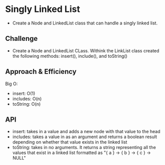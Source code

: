 # Singly Linked List
- Create a Node and LinkedList class that can handle a singly linked list.

## Challenge
- Create a Node and LinkedList CLass.  Withink the LinkList class created the following methods: insert(), include(), and toString()

## Approach & Efficiency
Big O:
- insert: O(1)
- includes: O(n)
- toString: O(n)

## API
- insert: takes in a value and adds a new node with that value to the head
- includes: takes a value in as an argument and returns a boolean result depending on whether that value exists in the linked list
- toString: takes in no arguments. It returns a string representing all the values that exist in a linked list formatted as "{ a } -> { b } -> { c } -> NULL"